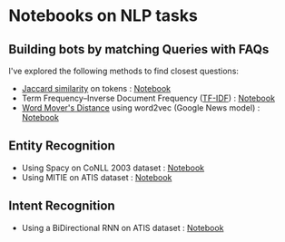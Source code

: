 # Notebooks on NLP tasks

## Building bots by matching Queries with FAQs
I've explored the following methods to find closest questions:
- [Jaccard similarity](https://www.statisticshowto.datasciencecentral.com/jaccard-index/) on tokens : [Notebook](http://vishalgupta.me/NLP-Notebooks/htmlNB/Matching_IDFT.html#Finding-closest-question-by-jaccard_distance)
- Term Frequency–Inverse Document Frequency ([TF-IDF](http://www.tfidf.com/)) : [Notebook](http://vishalgupta.me/NLP-Notebooks/htmlNB/Matching_IDFT.html)
- [Word Mover's Distance](http://proceedings.mlr.press/v37/kusnerb15.pdf) using word2vec (Google News model) : [Notebook](http://vishalgupta.me/NLP-Notebooks/htmlNB/Matching_WMD.html)

## Entity Recognition
- Using Spacy on CoNLL 2003 dataset : [Notebook](http://vishalgupta.me/NLP-Notebooks/htmlNB/Entity_Spacy.html)
- Using MITIE on ATIS dataset : [Notebook](http://vishalgupta.me/NLP-Notebooks/htmlNB/Entity_MITIE.html)

## Intent Recognition
- Using a BiDirectional RNN on ATIS dataset : [Notebook](http://vishalgupta.me/NLP-Notebooks/htmlNB/Intent_BiRNN.html)

